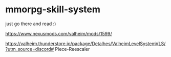 # mmorpg-skill-system

just go there and read :)

https://www.nexusmods.com/valheim/mods/1599/

https://valheim.thunderstore.io/package/Detalhes/ValheimLevelSystemVLS/?utm_source=discord# Piece-Reescaler
